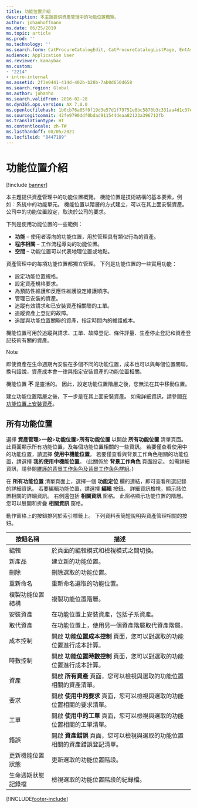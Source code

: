 ```yaml
---
title: 功能位置介紹
description: 本主題提供資產管理中的功能位置概覽。
author: johanhoffmann
ms.date: 06/25/2019
ms.topic: article
ms.prod: ''
ms.technology: ''
ms.search.form: CatProcureCatalogEdit, CatProcureCatalogListPage, EntAssetFunctionalLocationEditSubLocations, EntAssetFunctionalLocationLookup, EntAssetFunctionalLocationRename, EntAssetFunctionalLocation
audience: Application User
ms.reviewer: kamaybac
ms.custom:
- "2214"
- intro-internal
ms.assetid: 2f3e0441-414d-402b-b28b-7ab0d650d658
ms.search.region: Global
ms.author: johanho
ms.search.validFrom: 2016-02-28
ms.dyn365.ops.version: AX 7.0.0
ms.openlocfilehash: 1b0cb76a05f0f19d3e57d1f79751e8bc5870b3c331aa4d1c37ec8dfde0a3c6d5
ms.sourcegitcommit: 42fe9790ddf0bdad911544deaa82123a396712fb
ms.translationtype: HT
ms.contentlocale: zh-TW
ms.lasthandoff: 08/05/2021
ms.locfileid: "8447189"
---
```

# <a name="introduction-to-functional-locations"></a>功能位置介紹

[!include [banner](../../includes/banner.md)]

 

本主題提供資產管理中的功能位置概覽。 機能位置是技術結構的基本要素，例如：系統中的功能單元。 機能位置以階層的方式建立，可以在其上面安裝資產。 公司中的功能位置設定，取決於公司的要求。

下列是使用功能位置的一些範例：

- **功能** – 使用者導向的功能位置，用於管理具有類似行為的資產。
- **程序相關** – 工作流程導向的功能位置。
- **空間** – 功能位置可以代表地理位置或地點。

資產管理中的每項功能位置都獨立管理。 下列是功能位置的一些實用功能：

- 設定功能位置規格。
- 設定資產規格要求。
- 為預防性維護和反應性維護設定維護順序。
- 管理已安裝的資產。
- 追蹤有效請求和已安裝資產相關聯的工單。
- 追蹤資產上登記的故障。
- 追蹤與功能位置關聯的資產，指定時間內的維護成本。

機能位置可用於追蹤與請求、工單、故障登記、條件評量、生產停止登記和資產登記技術有關的資產。

> [!NOTE]
> 即使資產在生命週期內安裝在多個不同的功能位置，成本也可以與每個位置關聯。 換句話說，資產成本會一律與指定安裝資產的功能位置相關。

機能位置 **不** 是靈活的。 因此，設定功能位置階層之後，您無法在其中移動位置。 

建立功能位置階層之後，下一步是在其上面安裝資產。 如需詳細資訊，請參閱[在功能位置上安裝資產](../functional-locations/install-objects-on-functional-locations.md)。

## <a name="all-functional-locations"></a>所有功能位置

選擇 **資產管理**\>**一般**\>**功能位置**\>**所有功能位置** 以開啟 **所有功能位置** 清單頁面。 此頁面顯示所有功能位置，及每個功能位置相關的一些資訊。 若要僅查看使用中的功能位置，請選擇 **使用中機能位置**。 若要僅查看與背景工作角色相關的功能位置，請選擇 **我的使用中機能位置**。 (此關係於 **背景工作角色** 頁面設定。 如需詳細資訊，請參閱[維護的背景工作角色及背景工作角色群組](../setup-for-objects/workers-and-worker-groups.md)。)

在 **所有功能位置** 清單頁面上，選擇一個 **功能定位** 欄的連結，即可查看所選記錄的詳細資訊。 若要編輯功能位置，請選擇 **編輯** 按鈕。 詳細資訊檢視，顯示該位置相關的詳細資訊。 右側還包括 **相關資訊** 窗格。 此窗格顯示功能位置的階層。 您可以展開和折疊 **相關資訊** 窗格。

動作窗格上的按鈕排列於索引標籤上。 下列資料表簡短說明與資產管理相關的按鈕。

| 按鈕名稱                         | 描述                                                                                                                                  |
|-------------------------------------|----------------------------------------------------------------------------------------------------------------------------------------------|
| 編輯                                | 於頁面的編輯模式和檢視模式之間切換。                                                                                         |
| 新產品                                 | 建立新的功能位置。                                                                                                            |
| 刪除                              | 刪除選取的功能位置。                                                                                                     |
| 重新命名                              | 重新命名選取的功能位置。                                                                                                     |
| 複製功能位置結構  | 複製功能位置階層。                                                                                                      |
| 安裝資產                       | 在功能位置上安裝資產，包括子系資產。                                                                        |
| 取代資產                       | 在功能位置上，使用另一個資產階層取代資產階層。                                                         |
| 成本控制                        | 開啟 **功能位置成本控制** 頁面，您可以對選取的功能位置進行成本計算。                |
| 時數控制                        | 開啟 **功能位置時數控制** 頁面，您可以對選取的功能位置進行成本計算。                |
| 資產                              | 開啟 **所有資產** 頁面，您可以檢視與選取的功能位置相關的資產清單。                      |
| 要求                            | 開啟 **使用中的要求** 頁面，您可以檢視與選取的功能位置相關的要求清單。               |
| 工單                         | 開啟 **使用中的工單** 頁面，您可以檢視與選取的功能位置相關的工單清單。         |
| 錯誤                              | 開啟 **資產錯誤** 頁面，您可以檢視與選取的功能位置相關的資產錯誤登記清單。 |
| 更新機能位置狀態    | 更新選取的功能位置階段。                                                                                        |
| 生命週期狀態記錄檔                 | 檢視選取的功能位置階段的紀錄檔。                                                                        |


[!INCLUDE[footer-include](../../../includes/footer-banner.md)]
